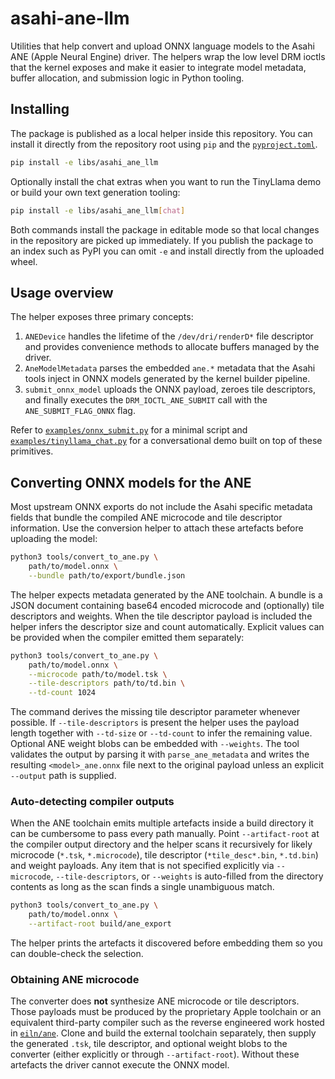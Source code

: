 # asahi-ane-llm

Utilities that help convert and upload ONNX language models to the Asahi ANE
(Apple Neural Engine) driver. The helpers wrap the low level DRM ioctls that the
kernel exposes and make it easier to integrate model metadata, buffer
allocation, and submission logic in Python tooling.

## Installing

The package is published as a local helper inside this repository. You can
install it directly from the repository root using `pip` and the [`pyproject.toml`](pyproject.toml).

```bash
pip install -e libs/asahi_ane_llm
```

Optionally install the chat extras when you want to run the TinyLlama demo or
build your own text generation tooling:

```bash
pip install -e libs/asahi_ane_llm[chat]
```

Both commands install the package in editable mode so that local changes in the
repository are picked up immediately. If you publish the package to an index
such as PyPI you can omit `-e` and install directly from the uploaded wheel.

## Usage overview

The helper exposes three primary concepts:

1. `ANEDevice` handles the lifetime of the `/dev/dri/renderD*` file descriptor
   and provides convenience methods to allocate buffers managed by the driver.
2. `AneModelMetadata` parses the embedded `ane.*` metadata that the Asahi tools
   inject in ONNX models generated by the kernel builder pipeline.
3. `submit_onnx_model` uploads the ONNX payload, zeroes tile descriptors, and
   finally executes the `DRM_IOCTL_ANE_SUBMIT` call with the `ANE_SUBMIT_FLAG_ONNX`
   flag.

Refer to [`examples/onnx_submit.py`](../../examples/onnx_submit.py) for a minimal
script and [`examples/tinyllama_chat.py`](../../examples/tinyllama_chat.py) for a
conversational demo built on top of these primitives.

## Converting ONNX models for the ANE

Most upstream ONNX exports do not include the Asahi specific metadata fields
that bundle the compiled ANE microcode and tile descriptor information. Use the
conversion helper to attach these artefacts before uploading the model:

```bash
python3 tools/convert_to_ane.py \
    path/to/model.onnx \
    --bundle path/to/export/bundle.json
```

The helper expects metadata generated by the ANE toolchain. A bundle is a JSON
document containing base64 encoded microcode and (optionally) tile descriptors
and weights. When the tile descriptor payload is included the helper infers the
descriptor size and count automatically. Explicit values can be provided when
the compiler emitted them separately:

```bash
python3 tools/convert_to_ane.py \
    path/to/model.onnx \
    --microcode path/to/model.tsk \
    --tile-descriptors path/to/td.bin \
    --td-count 1024
```

The command derives the missing tile descriptor parameter whenever possible. If
`--tile-descriptors` is present the helper uses the payload length together with
`--td-size` or `--td-count` to infer the remaining value. Optional ANE weight
blobs can be embedded with `--weights`. The tool validates the output by
parsing it with `parse_ane_metadata` and writes the resulting `<model>_ane.onnx`
file next to the original payload unless an explicit `--output` path is
supplied.

### Auto-detecting compiler outputs

When the ANE toolchain emits multiple artefacts inside a build directory it can
be cumbersome to pass every path manually. Point `--artifact-root` at the
compiler output directory and the helper scans it recursively for likely
microcode (`*.tsk`, `*.microcode`), tile descriptor (`*tile_desc*.bin`,
`*.td.bin`) and weight payloads. Any item that is not specified explicitly via
`--microcode`, `--tile-descriptors`, or `--weights` is auto-filled from the
directory contents as long as the scan finds a single unambiguous match.

```bash
python3 tools/convert_to_ane.py \
    path/to/model.onnx \
    --artifact-root build/ane_export
```

The helper prints the artefacts it discovered before embedding them so you can
double-check the selection.

### Obtaining ANE microcode

The converter does **not** synthesize ANE microcode or tile descriptors. Those
payloads must be produced by the proprietary Apple toolchain or an equivalent
third-party compiler such as the reverse engineered work hosted in
[`eiln/ane`](https://github.com/eiln/ane). Clone and build the external
toolchain separately, then supply the generated `.tsk`, tile descriptor, and
optional weight blobs to the converter (either explicitly or through
`--artifact-root`). Without these artefacts the driver cannot execute the ONNX
model.
